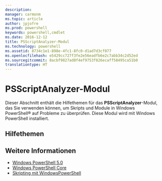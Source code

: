 ```yaml
---
description: 
manager: carmonm
ms.topic: article
author: jpjofre
ms.prod: powershell
keywords: powershell,cmdlet
ms.date: 2016-12-12
title: PSScriptAnalyzer-Modul
ms.technology: powershell
ms.assetid: 8734c1e1-898e-4fc1-8fc0-d1ad7d3cf077
ms.openlocfilehash: e5429cc727f3fe2e56eadfb6e2c7abb34c2d52ed
ms.sourcegitcommit: 8acbf9827ad8f4ef9753f826ecaff58495ca51b0
translationtype: HT
---
```

# <a name="psscriptanalyzer-module"></a>PSScriptAnalyzer-Modul
Dieser Abschnitt enthält die Hilfethemen für das **PSScriptAnalyzer**-Modul, das Sie verwenden können, um Skripts und Module in Windows PowerShell® auf Probleme zu überprüfen. Diese Modul wird mit Windows PowerShell installiert.

## <a name="help-topics"></a>Hilfethemen

## <a name="see-also"></a>Weitere Informationen
- [Windows PowerShell 5.0](Windows-PowerShell-5.0.md)
- [Windows PowerShell Core](https://technet.microsoft.com/en-us/library/4b75f1e4-f327-48f3-92ab-bf5435094d41)
- [Skripting mit WindowsPowerShell](../../getting-started/fundamental/Scripting-with-Windows-PowerShell.md)

